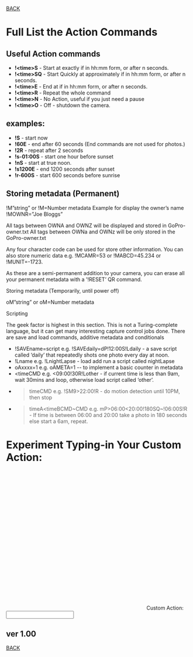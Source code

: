 <script src="../jquery.min.js"></script>
<script src="../qrcodeborder.js"></script>
<style>
        #qrcode{
            height: 380px;
            width: 380px;
            margin: 0px;
        }
        div{
            height: 380px;
            width: 380px;
            margin: 0px;
            display: inline-block;
        }
</style>     

[BACK](..)
# Full List the Action Commands

## Useful Action commands
* **!\<time>S** - Start at exactly <time> if in hh:mm form, or after n seconds. 
* **!\<time>SQ** - Start Quickly at approximately <time> if in hh:mm form, or after n seconds.  
* **!\<time>E** - End at <time> if in hh:mm form, or after n seconds.
* **!\<time>R** - Repeat the whole command
* **!\<time>N** - No Action, useful if you just need a pause
* **!\<time>O** - Off - shutdown the camera.

## examples:

- **!S** - start now  
- **!60E** - end after 60 seconds (End commands are not used for photos.)
- **!2R** - repeat after 2 seconds
- **!s-01:00S** - start one hour before sunset
- **!nS** - start at true noon.
- **!s1200E** - end 1200 seconds after sunset
- **!r-600S** - start 600 seconds before sunrise

## Storing metadata (Permanent)

!M<fourcc>”string”  or !M<fourcc>=Number metadata
Example for display the owner’s name
!MOWNR=”Joe Bloggs”

All tags between OWNA and OWNZ will be displayed and stored in GoPro-owner.txt
All tags between OWNa and OWNz will be only stored in the GoPro-owner.txt

Any four character code can be used for store other information. You can also store numeric data e.g.  !MCAMR=53 or !MABCD=45.234 or !MUNIT=-1723.

As these are a semi-permanent addition to your camera, you can erase all your permanent metadata with a '!RESET’ QR command. 

Storing metadata (Temporarily, until power off)

oM<fourcc>”string”  or oM<fourcc>=Number metadata

Scripting

The geek factor is highest in this section.  This is not a Turing-complete language, but it can get many interesting capture control jobs done.  There are save and load commands, additive metadata and conditionals

- !SAVEname=script   e.g. !SAVEdaily=dP!12:00S!Ldaily - a save script called ‘daily’ that repeatedly shots one photo every day at noon.
- !Lname  e.g. !LnightLapse - load add run a script called nightLapse
- oAxxxx=1 e.g. oAMETA=1  --  to implement a basic counter in metadata
- <timeCMD  e.g. <09:00!30R!Lother - if current time is less than 9am, wait 30mins and loop, otherwise load script called ‘other’.
- >timeCMD e.g. !SM9>22:00!R - do motion detection until 10PM, then stop
- >timeA<timeBCMD~CMD e.g. mP>06:00<20:00!180SQ~!06:00S!R - If time is between 06:00 and 20:00 take a photo in 180 seconds else start a 6am, repeat.



# Experiment Typing-in Your Custom Action:

<div id="qrcode"></div>
Custom Action: <input type="text" id="addname" value=""><br>


## ver 1.00
[BACK](..)

<script>
var once = true;
var qrcode;
var cmd = "";

function makeQR() {	
  if(once == true)
  {
    qrcode = new QRCode(document.getElementById("qrcode"), 
    {
      text : "\"Try It\"",
      width : 400,
      height : 400,
      correctLevel : QRCode.CorrectLevel.M
    });
    once = false;
  }
}

function timeLoop()
{
  if(document.getElementById("tryit") != null)
  {
    cmd = document.getElementById("tryit").value;
  }
  else
  {
    cmd = "";
  }

  qrcode.clear(); 
  qrcode.makeCode(cmd);
  var t = setTimeout(timeLoop, 50);
}

function myReloadFunction() {
  location.reload();
}

makeQR();
timeLoop();

</script>
